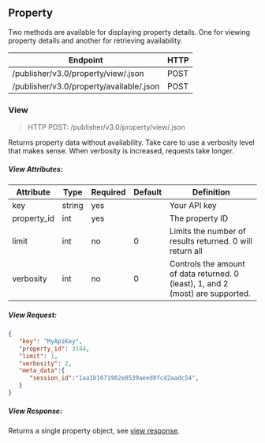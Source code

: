 ## Property

Two methods are available for displaying property details. One for 
viewing property details and another for retrieving availability.

| Endpoint | HTTP |
| ------------- | ------------- |
| /publisher/v3.0/property/view/.json  | POST  |
| /publisher/v3.0/property/available/.json  | POST  |

### View

> HTTP POST: /publisher/v3.0/property/view/.json

Returns property data without availability. Take care to use a verbosity level that makes 
sense. When verbosity is increased, requests take longer.

##### View Attributes:

| Attribute | Type | Required | Default | Definition |
| ------------- | ------------- | ------------- | ------------- | ------------- |
| key  | string | yes |  | Your API key  |
| property_id  | int | yes |  | The property ID |
| limit  | int | no | 0 | Limits the number of results returned. 0 will return all  |
| verbosity | int | no  | 0 | Controls the amount of data returned. 0 (least), 1, and 2 (most) are supported.  |

##### View Request:

```json
{
   "key": "MyApiKey",
   "property_id": 3144,
   "limit": 1,
   "verbosity": 2,
   "meta_data":{
      "session_id":"1aa1b1671982e8539aeed0fcd2aadc54",
   }
}
```

##### View Response:

Returns a single property object, see [view response](https://github.com/rootrezdev/publisher-api-docs/blob/master/properties.md#view-response).
